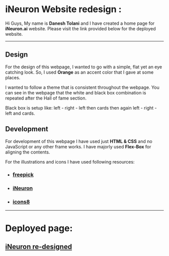 # iNeuron Website redesign :

Hi Guys, My name is **Danesh Tolani** and I have created a home page for **iNeuron.ai** website. Please visit the link provided below for the deployed website.

---

## Design

For the design of this webpage, I wanted to go with a simple, flat yet an eye catching look. So, I used **Orange** as an accent color that I gave at some places.

I wanted to follow a theme that is consistent throughout the webpage. You can see in the webpage that the white and black box combination is repeated after the Hall of fame section.

Black box is setup like: left - right - left then cards then again left - right - left and cards.

## Development

For development of this webpage I have used just **HTML & CSS** and no JavaScript or any other frame works. I have majorly used **Flex-Box** for aligning the contents.

For the illustrations and icons I have used following resources:

- ### [freepick](https://www.freepik.com/)

- ### [iNeuron](https://ineuron.ai/)

- ### [icons8](https://icons8.com/)

---

# Deployed page:

## [iNeuron re-designed](https://ineuron-homepage-danesh.netlify.app/)
